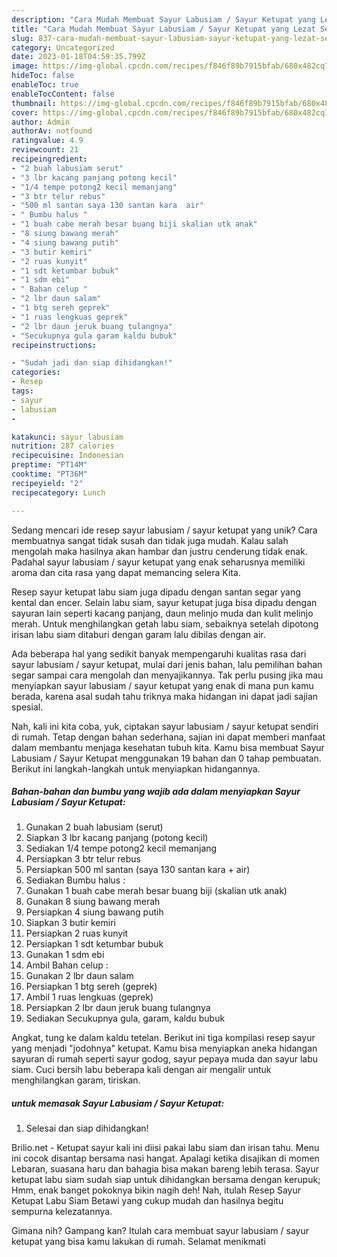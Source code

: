 ```yaml
---
description: "Cara Mudah Membuat Sayur Labusiam / Sayur Ketupat yang Lezat Sekali"
title: "Cara Mudah Membuat Sayur Labusiam / Sayur Ketupat yang Lezat Sekali"
slug: 837-cara-mudah-membuat-sayur-labusiam-sayur-ketupat-yang-lezat-sekali
category: Uncategorized
date: 2023-01-18T04:59:35.799Z
image: https://img-global.cpcdn.com/recipes/f846f89b7915bfab/680x482cq70/sayur-labusiam-sayur-ketupat-foto-resep-utama.jpg
hideToc: false
enableToc: true
enableTocContent: false
thumbnail: https://img-global.cpcdn.com/recipes/f846f89b7915bfab/680x482cq70/sayur-labusiam-sayur-ketupat-foto-resep-utama.jpg
cover: https://img-global.cpcdn.com/recipes/f846f89b7915bfab/680x482cq70/sayur-labusiam-sayur-ketupat-foto-resep-utama.jpg
author: Admin
authorAv: notfound
ratingvalue: 4.9
reviewcount: 21
recipeingredient:
- "2 buah labusiam serut"
- "3 lbr kacang panjang potong kecil"
- "1/4 tempe potong2 kecil memanjang"
- "3 btr telur rebus"
- "500 ml santan saya 130 santan kara  air"
- " Bumbu halus "
- "1 buah cabe merah besar buang biji skalian utk anak"
- "8 siung bawang merah"
- "4 siung bawang putih"
- "3 butir kemiri"
- "2 ruas kunyit"
- "1 sdt ketumbar bubuk"
- "1 sdm ebi"
- " Bahan celup "
- "2 lbr daun salam"
- "1 btg sereh geprek"
- "1 ruas lengkuas geprek"
- "2 lbr daun jeruk buang tulangnya"
- "Secukupnya gula garam kaldu bubuk"
recipeinstructions:

- "Sudah jadi dan siap dihidangkan!"
categories:
- Resep
tags:
- sayur
- labusiam
- 

katakunci: sayur labusiam  
nutrition: 287 calories
recipecuisine: Indonesian
preptime: "PT14M"
cooktime: "PT36M"
recipeyield: "2"
recipecategory: Lunch

---
```





Sedang mencari ide resep sayur labusiam / sayur ketupat yang unik? Cara membuatnya sangat tidak susah dan tidak juga mudah. Kalau salah mengolah maka hasilnya akan hambar dan justru cenderung tidak enak. Padahal sayur labusiam / sayur ketupat yang enak seharusnya memiliki aroma dan cita rasa yang dapat memancing selera Kita.





Resep sayur ketupat labu siam juga dipadu dengan santan segar yang kental dan encer. Selain labu siam, sayur ketupat juga bisa dipadu dengan sayuran lain seperti kacang panjang, daun melinjo muda dan kulit melinjo merah. Untuk menghilangkan getah labu siam, sebaiknya setelah dipotong irisan labu siam ditaburi dengan garam lalu dibilas dengan air.

Ada beberapa hal yang sedikit banyak mempengaruhi kualitas rasa dari sayur labusiam / sayur ketupat, mulai dari jenis bahan, lalu pemilihan bahan segar sampai cara mengolah dan menyajikannya. Tak perlu pusing jika mau menyiapkan sayur labusiam / sayur ketupat yang enak di mana pun kamu berada, karena asal sudah tahu triknya maka hidangan ini dapat jadi sajian spesial.






Nah, kali ini kita coba, yuk, ciptakan sayur labusiam / sayur ketupat sendiri di rumah. Tetap dengan bahan sederhana, sajian ini dapat memberi manfaat dalam membantu menjaga kesehatan tubuh kita. Kamu bisa membuat Sayur Labusiam / Sayur Ketupat menggunakan 19 bahan dan 0 tahap pembuatan. Berikut ini langkah-langkah untuk menyiapkan hidangannya.

<!--inarticleads1-->

##### Bahan-bahan dan bumbu yang wajib ada dalam menyiapkan Sayur Labusiam / Sayur Ketupat:

1. Gunakan 2 buah labusiam (serut)
1. Siapkan 3 lbr kacang panjang (potong kecil)
1. Sediakan 1/4 tempe potong2 kecil memanjang
1. Persiapkan 3 btr telur rebus
1. Persiapkan 500 ml santan (saya 130 santan kara + air)
1. Sediakan  Bumbu halus :
1. Gunakan 1 buah cabe merah besar buang biji (skalian utk anak)
1. Gunakan 8 siung bawang merah
1. Persiapkan 4 siung bawang putih
1. Siapkan 3 butir kemiri
1. Persiapkan 2 ruas kunyit
1. Persiapkan 1 sdt ketumbar bubuk
1. Gunakan 1 sdm ebi
1. Ambil  Bahan celup :
1. Gunakan 2 lbr daun salam
1. Persiapkan 1 btg sereh (geprek)
1. Ambil 1 ruas lengkuas (geprek)
1. Persiapkan 2 lbr daun jeruk buang tulangnya
1. Sediakan Secukupnya gula, garam, kaldu bubuk


Angkat, tung ke dalam kaldu tetelan. Berikut ini tiga kompilasi resep sayur yang menjadi &#34;jodohnya&#34; ketupat. Kamu bisa menyiapkan aneka hidangan sayuran di rumah seperti sayur godog, sayur pepaya muda dan sayur labu siam. Cuci bersih labu beberapa kali dengan air mengalir untuk menghilangkan garam, tiriskan. 

<!--inarticleads2-->

#####  untuk memasak Sayur Labusiam / Sayur Ketupat:


1. Selesai dan siap dihidangkan!

Brilio.net - Ketupat sayur kali ini diisi pakai labu siam dan irisan tahu. Menu ini cocok disantap bersama nasi hangat. Apalagi ketika disajikan di momen Lebaran, suasana haru dan bahagia bisa makan bareng lebih terasa. Sayur ketupat labu siam sudah siap untuk dihidangkan bersama dengan kerupuk; Hmm, enak banget pokoknya bikin nagih deh! Nah, itulah Resep Sayur Ketupat Labu Siam Betawi yang cukup mudah dan hasilnya begitu sempurna kelezatannya. 

Gimana nih? Gampang kan? Itulah cara membuat sayur labusiam / sayur ketupat yang bisa kamu lakukan di rumah. Selamat menikmati
